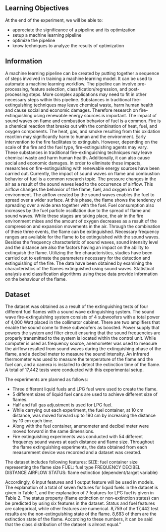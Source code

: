 ## Learning Objectives

At the end of the experiment, we will be able to:
- appreciate the significance of a pipeline and its optimization
- setup a machine learning pipeline
- optimize the pipeline
- know techniques to analyze the results of optimization

## Information

A machine learning pipeline can be created by putting together a sequence of steps involved in training a machine learning model. It can be used to automate a machine learning workflow. The pipeline can involve pre-processing, feature selection, classification/regression, and post-processing steps. More complex applications may need to fit in other necessary steps within this pipeline.
Substances in traditional fire-extinguishing techniques may leave chemical waste, harm human health and cause social and economic damages. Therefore research on fire-extinguishing using renewable energy sources is important. The impact of sound waves on flame and combustion behavior of fuel is a common. Fire is a chemical reaction that breaks out with the combination of heat, fuel, and oxygen components. The heat, gas, and smoke resulting from this oxidation reaction may significantly harm to human and the environment. Early intervention to the fire facilitates to extinguish. However, depending on the scale of the fire and the fuel type, fire-extinguishing agents may vary. These substances in traditional fire-extinguishing techniques may leave chemical waste and harm human health. Additionally, it can also cause social and economic damages. In order to eliminate these impacts, researches on fire-extinguishing with renewable energy sources have been carried out. Currently, the impact of sound waves on flame and combustion behavior of fuel is a common research topic. The pressure changes in the air as a result of the sound waves lead to the occurrence of airflow. This airflow changes the behavior of the flame, fuel, and oxygen in the environment. The airflow created by the sound waves enables the fuel to spread over a wider surface. At this phase, the flame shows the tendency of spreading over a wide area together with the fuel. Fuel consumption also increases by the fuel particle oscillation due to the spread of flame and sound waves. While these stages are taking place, the air in the fire environment mixes and the amount of oxygen decreases as a result of the compression and expansion movements in the air. Through the combination of these three events, the flame can be extinguished. Necessary frequency ranges are available for the flame to be extinguished with the sound waves. Besides the frequency characteristic of sound waves, sound intensity level and the distance are also the factors having an impact on the ability to extinguish the flame.
Utilizing the fire characteristics, studies have been carried out to estimate the parameters necessary for the detection and extinguishing of the fire. The data have been obtained by examining the characteristics of the flames extinguished using sound waves. Statistical analysis and classification algorithms using these data provide information on the behaviour of the flame.


## Dataset

The dataset was obtained as a result of the extinguishing tests of four different fuel flames with a sound wave extinguishing system. The sound wave fire-extinguishing system consists of 4 subwoofers with a total power of 4,000 Watt placed in the collimator cabinet. There are two amplifiers that enable the sound come to these subwoofers as boosted. Power supply that powers the system and filter circuit ensuring that the sound frequencies are properly transmitted to the system is located within the control unit. While computer is used as frequency source, anemometer was used to measure the airflow resulted from sound waves during the extinguishing phase of the flame, and a decibel meter to measure the sound intensity. An infrared thermometer was used to measure the temperature of the flame and the fuel can, and a camera is installed to detect the extinction time of the flame. A total of 17,442 tests were conducted with this experimental setup.

The experiments are planned as follows:
- Three different liquid fuels and LPG fuel were used to create the flame.
- 5 different sizes of liquid fuel cans are used to achieve different size of flames.
- Half and full gas adjustment is used for LPG fuel.
- While carrying out each experiment, the fuel container, at 10 cm distance, was moved forward up to 190 cm by increasing the distance by 10 cm each time.
- Along with the fuel container, anemometer and decibel meter were moved forward in the same dimensions.
- Fire extinguishing experiments was conducted with 54 different frequency sound waves at each distance and flame size. Throughout the flame extinguishing experiments, the data obtained from each measurement device was recorded and a dataset was created.

The dataset includes following features:
SIZE: fuel container size representing the flame size
FUEL: fuel type
FREQUENCY
DECIBEL
DISTANCE
AIRFLOW
STATUS: flame extinction (dependent/target variable)

Accordingly, 6 input features and 1 output feature will be used in models. The explanation of a total of seven features for liquid fuels in the dataset is given in Table 1, and the explanation of 7 features for LPG fuel is given in Table 2. The status property (flame extinction or non-extinction states) can be predicted by using six features in the dataset. Status and fuel features are categorical, while other features are numerical. 8,759 of the 17,442 test results are the non-extinguishing state of the flame. 8,683 of them are the extinction state of the flame. According to these numbers, it can be said that the class distribution of the dataset is almost equal."
